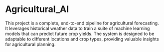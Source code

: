 # Agricultural_AI
This project is a complete, end-to-end pipeline for agricultural forecasting. It leverages historical weather data to train a suite of machine learning models that can predict future crop yields. The system is designed to be adaptable to different locations and crop types, providing valuable insights for agricultural planning.
